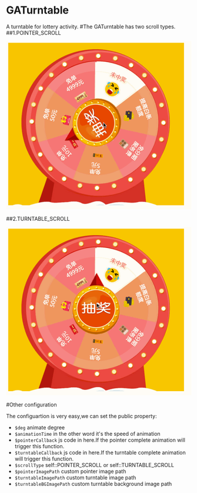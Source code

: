 # GATurntable
A turntable for lottery activity.
#The GATurntable has two scroll types.
##1.POINTER_SCROLL

![pointer.gif](https://github.com/liuzexin/Image/blob/master/pointer.gif)

##2.TURNTABLE_SCROLL

![turntable.gif](https://github.com/liuzexin/Image/blob/master/turntable.gif)

#Other configuration

The configuartion is very easy,we can set the public property:
* `$deg` animate degree
* `$animationTime` in the other word it's the speed of animation
* `$pointerCallback` js code in here.If the pointer complete animation will trigger this function.
* `$turntableCallback` js code in here.If the turntable complete animation will trigger this function.
* `$scrollType` self::POINTER_SCROLL or self::TURNTABLE_SCROLL
* `$pointerImagePath` custom pointer image path
* `$turntableImagePath` custom turntable image path
* `$turntableBGImagePath` custom turntable background image path
